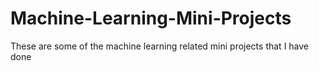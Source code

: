 # Machine-Learning-Mini-Projects
These are some of the machine learning related mini projects that I have done
